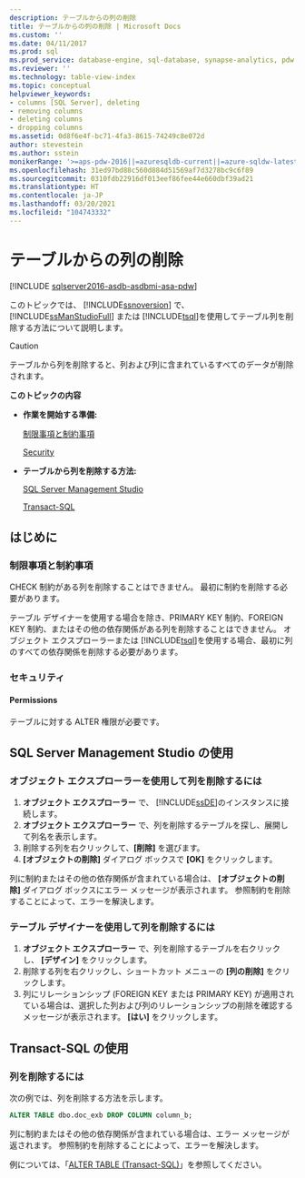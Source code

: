 ```yaml
---
description: テーブルからの列の削除
title: テーブルからの列の削除 | Microsoft Docs
ms.custom: ''
ms.date: 04/11/2017
ms.prod: sql
ms.prod_service: database-engine, sql-database, synapse-analytics, pdw
ms.reviewer: ''
ms.technology: table-view-index
ms.topic: conceptual
helpviewer_keywords:
- columns [SQL Server], deleting
- removing columns
- deleting columns
- dropping columns
ms.assetid: 0d8f6e4f-bc71-4fa3-8615-74249c8e072d
author: stevestein
ms.author: sstein
monikerRange: '>=aps-pdw-2016||=azuresqldb-current||=azure-sqldw-latest||>=sql-server-2016||>=sql-server-linux-2017||=azuresqldb-mi-current'
ms.openlocfilehash: 31ed97bd88c560d884d51569af7d3278bc9c6f89
ms.sourcegitcommit: 0310fdb22916df013eef86fee44e660dbf39ad21
ms.translationtype: HT
ms.contentlocale: ja-JP
ms.lasthandoff: 03/20/2021
ms.locfileid: "104743332"
---
```

# <a name="delete-columns-from-a-table"></a>テーブルからの列の削除

[!INCLUDE [sqlserver2016-asdb-asdbmi-asa-pdw](../../includes/applies-to-version/sqlserver2016-asdb-asdbmi-asa-pdw.md)]

このトピックでは、 [!INCLUDE[ssnoversion](../../includes/ssnoversion-md.md)] で、 [!INCLUDE[ssManStudioFull](../../includes/ssmanstudiofull-md.md)] または [!INCLUDE[tsql](../../includes/tsql-md.md)]を使用してテーブル列を削除する方法について説明します。

> [!CAUTION]
> テーブルから列を削除すると、列および列に含まれているすべてのデータが削除されます。

 **このトピックの内容**

- **作業を開始する準備:**

   [制限事項と制約事項](#Restrictions)

   [Security](#Security)

- **テーブルから列を削除する方法:**

   [SQL Server Management Studio](#SSMSProcedure)

   [Transact-SQL](#TsqlProcedure)

## <a name="before-you-begin"></a><a name="BeforeYouBegin"></a> はじめに

### <a name="limitations-and-restrictions"></a><a name="Restrictions"></a> 制限事項と制約事項

CHECK 制約がある列を削除することはできません。 最初に制約を削除する必要があります。

テーブル デザイナーを使用する場合を除き、PRIMARY KEY 制約、FOREIGN KEY 制約、またはその他の依存関係がある列を削除することはできません。 オブジェクト エクスプローラーまたは [!INCLUDE[tsql](../../includes/tsql-md.md)]を使用する場合、最初に列のすべての依存関係を削除する必要があります。

### <a name="security"></a><a name="Security"></a> セキュリティ

#### <a name="permissions"></a><a name="Permissions"></a> Permissions

テーブルに対する ALTER 権限が必要です。

## <a name="using-sql-server-management-studio"></a><a name="SSMSProcedure"></a> SQL Server Management Studio の使用

### <a name="to-delete-columns-by-using-object-explorer"></a>オブジェクト エクスプローラーを使用して列を削除するには

1. **オブジェクト エクスプローラー** で、 [!INCLUDE[ssDE](../../includes/ssde-md.md)]のインスタンスに接続します。
2. **オブジェクト エクスプローラー** で、列を削除するテーブルを探し、展開して列名を表示します。
3. 削除する列を右クリックして、**[削除]** を選びます。
4. **[オブジェクトの削除]** ダイアログ ボックスで **[OK]** をクリックします。

列に制約またはその他の依存関係が含まれている場合は、 **[オブジェクトの削除]** ダイアログ ボックスにエラー メッセージが表示されます。 参照制約を削除することによって、エラーを解決します。

### <a name="to-delete-columns-by-using-table-designer"></a>テーブル デザイナーを使用して列を削除するには

1. **オブジェクト エクスプローラー** で、列を削除するテーブルを右クリックし、 **[デザイン]** をクリックします。
2. 削除する列を右クリックし、ショートカット メニューの **[列の削除]** をクリックします。
3. 列にリレーションシップ (FOREIGN KEY または PRIMARY KEY) が適用されている場合は、選択した列および列のリレーションシップの削除を確認するメッセージが表示されます。 **[はい]** をクリックします。

## <a name="using-transact-sql"></a><a name="TsqlProcedure"></a> Transact-SQL の使用

### <a name="to-delete-columns"></a>列を削除するには

次の例では、列を削除する方法を示します。

```sql
ALTER TABLE dbo.doc_exb DROP COLUMN column_b;
```

列に制約またはその他の依存関係が含まれている場合は、エラー メッセージが返されます。 参照制約を削除することによって、エラーを解決します。

例については、「[ALTER TABLE &#40;Transact-SQL&#41;](../../t-sql/statements/alter-table-transact-sql.md)」を参照してください。

## <a name="FollowUp"></a>

